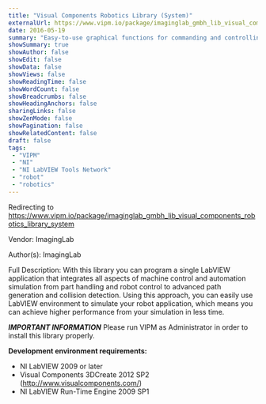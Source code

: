 ```yaml
---
title: "Visual Components Robotics Library (System)"
externalUrl: https://www.vipm.io/package/imaginglab_gmbh_lib_visual_components_robotics_library_system
date: 2016-05-19
summary: "Easy-to-use graphical functions for commanding and controlling any virtual robots inside Visual Components 3D Create Software  directly from the NI LabVIEW graphical development environment."
showSummary: true
showAuthor: false
showEdit: false
showData: false
showViews: false
showReadingTime: false
showWordCount: false
showBreadcrumbs: false
showHeadingAnchors: false
sharingLinks: false
showZenMode: false
showPagination: false
showRelatedContent: false
draft: false
tags:
 - "VIPM"
 - "NI"
 - "NI LabVIEW Tools Network"
 - "robot"
 - "robotics"
---
```


Redirecting to https://www.vipm.io/package/imaginglab_gmbh_lib_visual_components_robotics_library_system

Vendor: ImagingLab

Author(s): ImagingLab
 
Full Description:
With this library you can program a single LabVIEW application that integrates all aspects of machine control and automation simulation from part handling and robot control to advanced path generation and collision detection. Using this approach, you can easily use LabVIEW environment to simulate your robot application, which means you can achieve higher performance from your simulation in less time.

***IMPORTANT INFORMATION***
Please run VIPM as Administrator in order to install this library properly.

**Development environment requirements:**
- NI LabVIEW 2009 or later
- Visual Components 3DCreate 2012 SP2 (http://www.visualcomponents.com/)
- NI LabVIEW Run-Time Engine 2009 SP1
